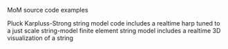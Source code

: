 MoM source code examples

Pluck
	Karpluss-Strong string model code
	includes a realtime harp tuned to a just scale
string-model
	finite element string model
	includes a realtime 3D visualization of a string